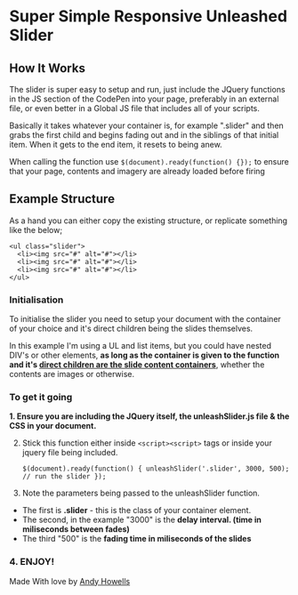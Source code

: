 # Super Simple Responsive Unleashed Slider

## How It Works

The slider is super easy to setup and run, just include the JQuery functions in the JS section of the CodePen into your page, preferably in an external file, or even better in a Global JS file that includes all of your scripts.

Basically it takes whatever your container is, for example ".slider" and then grabs the first child and begins fading out and in the siblings of that initial item. When it gets to the end item, it resets to being anew.

When calling the function use `$(document).ready(function() {});` to ensure that your page, contents and imagery are already loaded before firing

## Example Structure

As a hand you can either copy the existing structure, or replicate something like the below;

    <ul class="slider">
      <li><img src="#" alt="#"></li>
      <li><img src="#" alt="#"></li>
      <li><img src="#" alt="#"></li>
    </ul>

### Initialisation

To initialise the slider you need to setup your document with the container of your choice and it's direct children being the slides themselves.

In this example I'm using a UL and list items, but you could have nested DIV's or other elements, **as long as the container is given to the function and it's <u>direct children are the slide content containers</u>**, whether the contents are images or otherwise.

### To get it going

**1. Ensure you are including the JQuery itself, the unleashSlider.js file &amp; the CSS in your document.**

2. Stick this function either inside `<script><script>` tags or inside your jquery file being included.

    `$(document).ready(function() { unleashSlider('.slider', 3000, 500); // run the slider });` 

3. Note the parameters being passed to the unleashSlider function.

- The first is **.slider** - this is the class of your container element.
- The second, in the example "3000" is the **delay interval. (time in miliseconds between fades)** 
- The third "500" is the **fading time in miliseconds of the slides**

### 4. ENJOY!

Made With love by [Andy Howells](https://github.com/andyunleashedh)

